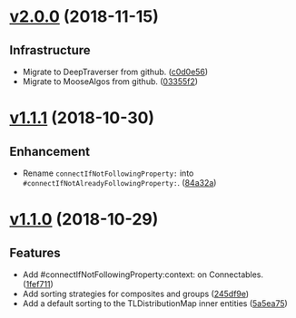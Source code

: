 # [v2.0.0](https://github.com/TelescopeSt/Telescope/compare/v1.1.1...v2.0.0) (2018-11-15)

## Infrastructure

* Migrate to DeepTraverser from github. ([c0d0e56](https://github.com/TelescopeSt/Telescope/commit/c0d0e566c99b7b3b4467fe5f34d38fdc00e368ef))
* Migrate to MooseAlgos from github. ([03355f2](https://github.com/TelescopeSt/Telescope/commit/03355f22729ba33159d33c8eb94945cf2a38255d))

# [v1.1.1](https://github.com/TelescopeSt/Telescope/compare/v1.1.0...v1.1.1) (2018-10-30)

## Enhancement

* Rename `connectIfNotFollowingProperty:` into `#connectIfNotAlreadyFollowingProperty:`. ([84a32a](https://github.com/TelescopeSt/Telescope/commit/84a32a68f0f58af387092501fc70dace62837cdd))

# [v1.1.0](https://github.com/TelescopeSt/Telescope/compare/v1.0.1...v1.1.0) (2018-10-29)

## Features

* Add #connectIfNotFollowingProperty:context: on Connectables. ([1fef711](https://github.com/TelescopeSt/Telescope/commit/1fef711a7c9a8f273ca23f4378b443bfe6ad966f))
* Add sorting strategies for composites and groups ([245df9e](https://github.com/TelescopeSt/Telescope/commit/245df9e533c5e0331d34d4b5fcffdb9f61308c1a))
* Add a default sorting to the TLDistributionMap inner entities ([5a5ea75](https://github.com/TelescopeSt/Telescope/commit/5a5ea75186066a05fe69ad5afab951e4c881bea9))